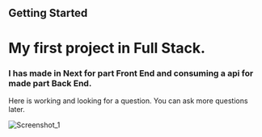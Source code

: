 ## Getting Started

# My first project in Full Stack.

### I has made in Next for part Front End and consuming a api for made part Back End.

Here is working and looking for a question. You can ask more questions later.


![Screenshot_1](https://user-images.githubusercontent.com/77704994/127162283-b9f32aaa-4fa5-4c74-b6e4-929a1a1adee7.png)
